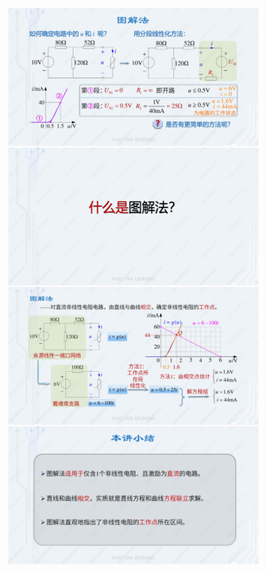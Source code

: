 ﻿<div><img src = "./images/6-3图解法-图片-1.jpg"></div>
<div><img src = "./images/6-3图解法-图片-2.jpg"></div>
<div><img src = "./images/6-3图解法-图片-3.jpg"></div>
<div><img src = "./images/6-3图解法-图片-4.jpg"></div>
